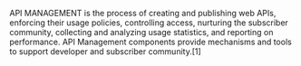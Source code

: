 API MANAGEMENT is the process of creating and publishing web APIs, enforcing their usage policies, controlling access, nurturing the subscriber community, collecting and analyzing usage statistics, and reporting on performance. API Management components provide mechanisms and tools to support developer and subscriber community.[1]
